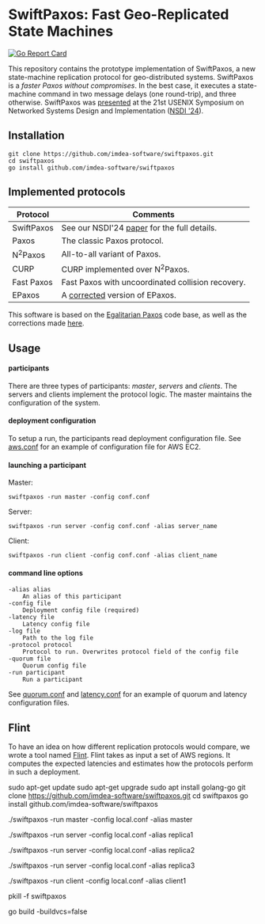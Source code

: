 SwiftPaxos: Fast Geo-Replicated State Machines
==========
[![Go Report Card](https://goreportcard.com/badge/github.com/imdea-software/swiftpaxos)](https://goreportcard.com/report/github.com/imdea-software/swiftpaxos)

This repository contains the prototype implementation of SwiftPaxos, a new state-machine replication protocol for geo-distributed systems.
SwiftPaxos is a _faster Paxos without compromises_.
In the best case, it executes a state-machine command in two message delays (one round-trip), and three otherwise.
SwiftPaxos was [presented](https://www.usenix.org/conference/nsdi24/presentation/ryabinin) at the 21st USENIX Symposium on Networked Systems Design and Implementation ([NSDI '24](https://www.usenix.org/conference/nsdi24)).

Installation
------------

    git clone https://github.com/imdea-software/swiftpaxos.git
    cd swiftpaxos
    go install github.com/imdea-software/swiftpaxos

Implemented protocols
---------------------

|  Protocol               | Comments                                          |
|-------------------------|---------------------------------------------------|
| SwiftPaxos              | See our NSDI'24 [paper](https://www.usenix.org/conference/nsdi24/presentation/ryabinin) for the full details.|
| Paxos                   | The classic Paxos protocol.                       |
| N<sup>2</sup>Paxos      | All-to-all variant of Paxos.                      |
| CURP                    | CURP implemented over N<sup>2</sup>Paxos.         |
| Fast Paxos              | Fast Paxos with uncoordinated collision recovery. |
| EPaxos                  | A [corrected][epaxos_correct] version of EPaxos.  |

This software is based on the [Egalitarian Paxos](https://github.com/otrack/epaxos) code base, as well as the corrections made [here](https://github.com/otrack/epaxos).

Usage
-----
#### participants
There are three types of participants: *master*, *servers* and *clients*. 
The servers and clients implement the protocol logic. 
The master maintains the configuration of the system.

#### deployment configuration
To setup a run, the participants read deployment configuration file. 
See [aws.conf][config] for an example of configuration file for AWS EC2.

#### launching a participant

Master:
    
    swiftpaxos -run master -config conf.conf

Server:

    swiftpaxos -run server -config conf.conf -alias server_name

Client:

    swiftpaxos -run client -config conf.conf -alias client_name

#### command line options

    -alias alias
        An alias of this participant
    -config file
        Deployment config file (required)
    -latency file
        Latency config file
    -log file
        Path to the log file
    -protocol protocol
        Protocol to run. Overwrites protocol field of the config file
    -quorum file
        Quorum config file
    -run participant
        Run a participant

See [quorum.conf][quorum] and [latency.conf][latency] for an example of quorum and latency configuration files.

Flint
-----

To have an idea on how different replication protocols would compare, we wrote a tool named [Flint][flint]. 
Flint takes as input a set of AWS regions.
It computes the expected latencies and estimates how the protocols perform in such a deployment.

[config]: aws.conf
[epaxos_correct]: https://github.com/otrack/on-epaxos-correctness
[quorum]: quorum.conf
[latency]: latency.conf
[flint]: https://github.com/vonaka/flint

sudo apt-get update 
sudo apt-get upgrade
sudo apt install golang-go
git clone https://github.com/imdea-software/swiftpaxos.git
cd swiftpaxos
go install github.com/imdea-software/swiftpaxos



./swiftpaxos -run master -config local.conf -alias master

./swiftpaxos -run server -config local.conf -alias replica1 
  
./swiftpaxos -run server -config local.conf -alias replica2 

./swiftpaxos -run server -config local.conf -alias replica3 

./swiftpaxos -run client -config local.conf -alias client1  

pkill -f swiftpaxos

go build -buildvcs=false